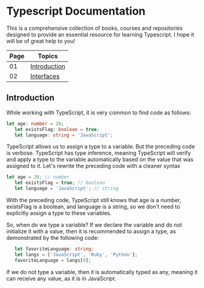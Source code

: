 # Typescript Documentation

This is a comprehensive collection of books, courses and repositories designed to provide an essential resource for learning Typescript.  I hope it will be of great help to you!



| Page | Topics  |
|---------------------|--------------|
| 01                   | [Introduction](./README.md)    |
| 02                   | [Interfaces](./01-Interfaces/INTERFACES.md)    |


## Introduction

While working with TypeScript, it is very common to find code as follows:
```ts
let age: number = 20;
   let existsFlag: boolean = true;
   let language: string = 'JavaScript';
```

TypeScript allows us to assign a type to a variable. But the preceding code is verbose. TypeScript has type inference, meaning TypeScript will verify and apply a type to the variable automatically based on the value that was assigned to it. Let's rewrite the preceding code with a cleaner syntax

```ts
let age = 20; // number
   let existsFlag = true; // boolean
   let language = 'JavaScript'; // string
```

With the preceding code, TypeScript still knows that age is a number, existsFlag is a boolean, and language is a string, so we don't need to explicitly assign a type to these variables.

So, when do we type a variable? If we declare the variable and do not initialize it with a value, then it is recommended to assign a type, as demonstrated by the following code:

```ts
   let favoriteLanguage: string;
   let langs = ['JavaScript', 'Ruby', 'Python'];
   favoriteLanguage = langs[0];
```

If we do not type a variable, then it is automatically typed as any, meaning it can receive any value, as it is in JavaScript.